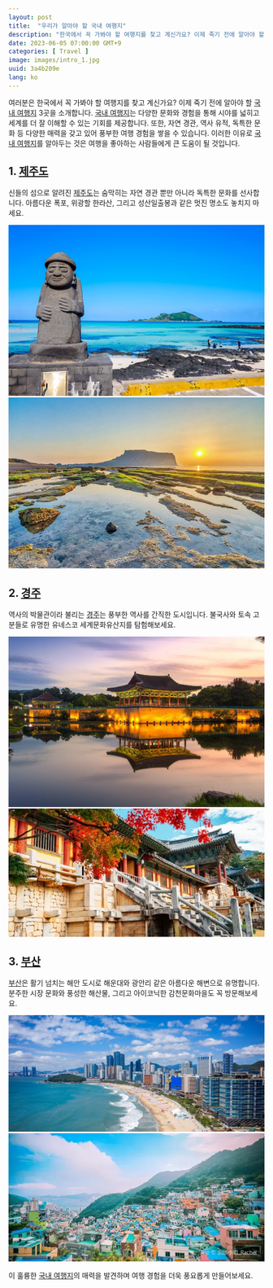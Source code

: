 ```yaml
---
layout: post
title:  "우리가 알아야 할 국내 여행지"
description: "한국에서 꼭 가봐야 할 여행지를 찾고 계신가요? 이제 죽기 전에 알아야 할 국내 여행지 3곳을 소개합니다. 국내 여행지는 다양한 문화와 경험을 통해 시야를 넓히고 세계를 더 잘 이해할 수 있는 기회를 제공합니다. 자연 경관, 역사 유적, 독특한 문화 등 다양한 매력으로 풍부한 여행 경험을 쌓을 수 있습니다. 제주도의 신들의 섬에서 숨막히는 경관을 감상하고, 경주의 역사적인 박물관을 탐험해보세요. 또한 부산의 해안 도시에서 활기 넘치는 시장 문화와 아름다운 해변을 만끽해보세요. 이 훌륭한 국내 여행지의 매력을 발견하며 여행 경험을 더욱 풍요롭게 만들어보세요. #한국여행지 #제주도 #경주 #부산 #자연경관 #역사유적 #독특한문화 #국내여행 #매력적인장소"
date: 2023-06-05 07:00:00 GMT+9
categories: [ Travel ]
image: images/intro_1.jpg
uuid: 3a4b209e
lang: ko
---
```


여러분은 한국에서 꼭 가봐야 할 여행지를 찾고 계신가요? 이제 죽기 전에 알아야 할 [국내 여행지][topic] 3곳을 소개합니다. [국내 여행지][topic]는 다양한 문화와 경험을 통해 시야를 넓히고 세계를 더 잘 이해할 수 있는 기회를 제공합니다. 또한, 자연 경관, 역사 유적, 독특한 문화 등 다양한 매력을 갖고 있어 풍부한 여행 경험을 쌓을 수 있습니다. 이러한 이유로 [국내 여행지][topic]를 알아두는 것은 여행을 좋아하는 사람들에게 큰 도움이 될 것입니다.

## 1. [제주도][main1]

신들의 섬으로 알려진 [제주도][main1]는 숨막히는 자연 경관 뿐만 아니라 독특한 문화를 선사합니다. 아름다운 폭포, 위광할 한라산, 그리고 성산일출봉과 같은 멋진 명소도 놓치지 마세요.

![1_1.jpg](images/1_1.jpg)
![1_2.jpg](images/1_2.jpg)

## 2. [경주][main2]

역사의 박물관이라 불리는 [경주][main2]는 풍부한 역사를 간직한 도시입니다. 불국사와 토속 고분들로 유명한 유네스코 세계문화유산지를 탐험해보세요.

![2_1.jpg](images/2_1.jpg)
![2_2.webp](images/2_2.webp)

## 3. [부산][main3]

[부산][main3]은 활기 넘치는 해안 도시로 해운대와 광안리 같은 아름다운 해변으로 유명합니다. 분주한 시장 문화와 풍성한 해산물, 그리고 아이코닉한 감천문화마을도 꼭 방문해보세요.

![3_1.jpg](images/3_1.jpg)
![3_2.webp](images/3_2.webp)


이 훌륭한 [국내 여행지][topic]의 매력을 발견하며 여행 경험을 더욱 풍요롭게 만들어보세요.

[topic]: https://www.google.com/search?q=국내여행지
[main1]: https://www.google.com/search?q=제주도
[main2]: https://www.google.com/search?q=경주
[main3]: https://www.google.com/search?q=부산